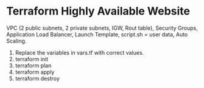 # Terraform Highly Available Website

VPC (2 public subnets, 2 private subnets, IGW, Rout table),
Security Groups,
Application Load Balancer,
Launch Template,
script.sh = user data,
Auto Scaling. 



1. Replace the variables in vars.tf with correct values.
2. terraform init
3. terraform plan
4. terraform apply
5. terraform destroy